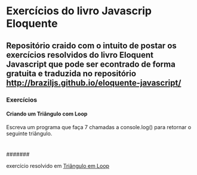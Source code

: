 # Exercícios do livro Javascrip Eloquente

## Repositório craido com o intuito de postar os exercícios resolvidos do livro Eloquent Javascript que pode ser econtrado de forma gratuita e traduzida no repositório http://braziljs.github.io/eloquente-javascript/

### Exercícios
#### Criando um Triângulo com Loop

Escreva um programa que faça 7 chamadas a console.log() para retornar o seguinte triângulo.

#
##
###
####
#####
######
####### 

exercício resolvido em [Triângulo em Loop](trianguloEmLoop.js)